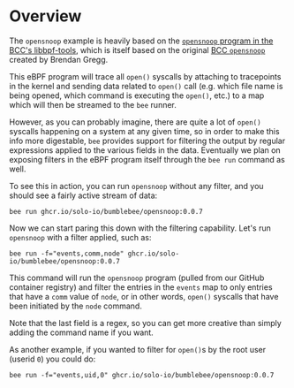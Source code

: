 # Overview

The `opensnoop` example is heavily based on the [`opensnoop` program in the BCC's libbpf-tools](https://github.com/iovisor/bcc/blob/master/libbpf-tools/opensnoop.c), which is itself based on the original [BCC `opensnoop`](https://github.com/iovisor/bcc/blob/master/tools/opensnoop.py) created by Brendan Gregg. 

This eBPF program will trace all `open()` syscalls by attaching to tracepoints in the kernel and sending data related to `open()` call (e.g. which file name is being opened, which command is executing the `open()`, etc.) to a map which will then be streamed to the `bee` runner.

However, as you can probably imagine, there are quite a lot of `open()` syscalls happening on a system at any given time, so in order to make this info more digestable, `bee` provides support for filtering the output by regular expressions applied to the various fields in the data. Eventually we plan on exposing filters in the eBPF program itself through the `bee run` command as well.

To see this in action, you can run `opensnoop` without any filter, and you should see a fairly active stream of data:
```
bee run ghcr.io/solo-io/bumblebee/opensnoop:0.0.7
```

Now we can start paring this down with the filtering capability. Let's run `opensnoop` with a filter applied, such as:
```
bee run -f="events,comm,node" ghcr.io/solo-io/bumblebee/opensnoop:0.0.7
```
This command will run the `opensnoop` program (pulled from our GitHub container registry) and filter the entries in the `events` map to only entries that have a `comm` value of `node`, or in other words, `open()` syscalls that have been initiated by the `node` command.

Note that the last field is a regex, so you can get more creative than simply adding the command name if you want.

As another example, if you wanted to filter for `open()`s by the root user (userid `0`) you could do:
```
bee run -f="events,uid,0" ghcr.io/solo-io/bumblebee/opensnoop:0.0.7
```
